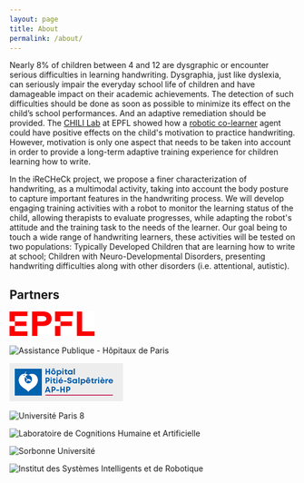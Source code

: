 ```yaml
---
layout: page
title: About
permalink: /about/
---
```


Nearly 8% of children between 4 and 12 are dysgraphic or encounter serious difficulties in learning handwriting. Dysgraphia, just like dyslexia, can seriously impair the everyday school life of children and have damageable impact on their academic achievements. The detection of such difficulties should be done as soon as possible to minimize its effect on the child’s school performances. And an adaptive remediation should be provided. The [CHILI Lab](http://chili.epfl.ch) at EPFL showed how a [robotic co-learner](http://chili.epfl.ch/cowriter) agent could have positive effects on the child's motivation to practice handwriting. However, motivation is only one aspect that needs to be taken into account in order to provide a long-term adaptive training experience for children learning how to write.

In the iReCHeCk project, we propose a finer characterization of handwriting, as a multimodal activity, taking into account the body posture to capture important features in the handwriting process. We will develop engaging training activities with a robot to monitor the learning status of the child, allowing therapists to evaluate progresses, while adapting the robot's attitude and the training task to the needs of the learner. Our goal being to touch a wide range of handwriting learners, these activities will be tested on two populations: Typically Developed Children that are learning how to write at school; Children with Neuro-Developmental Disorders, presenting handwriting difficulties along with other disorders (i.e. attentional, autistic).

## Partners
![Ecole polytechnique fédérale de Lausanne - CHILI Lab](images/Logo_EPFL.png "EPFL - CHILI Lab")

![Assistance Publique - Hôpitaux de Paris](../images/Logo_APHP.gif "APHP")

![Hôpital de la Pitié-Salpêtrière](/images/Logo_Salpetriere.png "Pitié-Salpêtrière")

![Université Paris 8]({{site.url}}/images/Logo_Paris8.png "Université Paris 8")

![Laboratoire de Cognitions Humaine et Artificielle]({{site.url}}/images/Logo_CHArt.png "CHArt")

![Sorbonne Université]({{site.url}}/images/Logo_Sorbonne.png "Sorbonne Université")

![Institut des Systèmes Intelligents et de Robotique]({{site.url}}/images/Logo_ISIR.png "CHArt")




